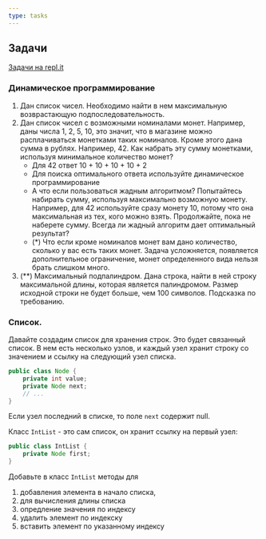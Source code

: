 ```yaml
---
type: tasks
---
```


## Задачи

[Задачи на repl.it](https://repl.it/classroom/invite/egIgFVk)

### Динамическое программирование
1. Дан список чисел. Необходимо найти в нем максимальную возврастающую подпоследовательность.
1. Дан список чисел с возможными номиналами монет. Например, даны числа 1, 2, 5, 10,
это значит, что в магазине можно расплачиваться монетками таких номиналов.
Кроме этого дана сумма в рублях. Например, 42. Как набрать эту сумму монетками,
используя минимальное количество монет?
    * Для 42 ответ 10 + 10 + 10 + 10 + 2
    * Для поиска оптимального ответа используйте динамическое программирование
    * А что если пользоваться жадным алгоритмом? Попытайтесь набирать сумму,
    используя максимально возможную монету. Например, для 42 используйте сразу
    монету 10, потому что она максимальная из тех, кого можно взять. Продолжайте,
    пока не наберете сумму. Всегда ли жадный алгоритм дает оптимальный результат?
    * (*) Что если кроме номиналов монет вам дано количество, сколько у вас есть
    таких монет. Задача усложняется, появляется дополнительное ограничение,
    монет определенного вида нельзя брать слишком много.
1. (**) Максимальный подпалиндром. Дана строка, найти в ней строку максимальной длины,
которая является палиндромом. Размер исходной строки не будет больше, чем 100
символов. Подсказка по требованию. 

### Список.

Давайте создадим список для хранения строк. Это будет связанный список. В нем
есть несколько узлов, и каждый узел хранит строку со значением и ссылку на
следующий узел списка.

```java
public class Node {
    private int value;
    private Node next;
    // ...
}
```
Если узел последний в списке, то поле `next` содержит null.

Класс `IntList` - это сам список, он хранит ссылку на первый узел:

```java
public class IntList {
    private Node first;
}
```

Добавьте в класс `IntList` методы для
1. добавления элемента в начало списка,
1. для вычисления длины списка
1. опредление значения по индексу
1. удалить элемент по индекску
1. вставить элемент по указанному индексу
